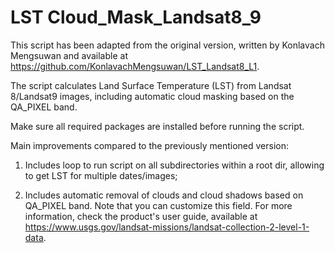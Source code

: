# LST Cloud_Mask_Landsat8_9

This script has been adapted from the original version, written by Konlavach Mengsuwan and available at https://github.com/KonlavachMengsuwan/LST_Landsat8_L1.

The script calculates Land Surface Temperature (LST) from Landsat 8/Landsat9 images, including automatic cloud masking based on the QA_PIXEL band.

Make sure all required packages are installed before running the script.

Main improvements compared to the previously mentioned version:

1. Includes loop to run script on all subdirectories within a root dir, allowing to get LST for multiple dates/images;

2. Includes automatic removal of clouds and cloud shadows based on QA_PIXEL band. Note that you can customize this field. For more information, check the product's user guide, available at https://www.usgs.gov/landsat-missions/landsat-collection-2-level-1-data.
